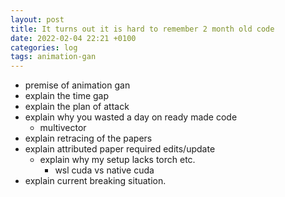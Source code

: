 ```yaml
---
layout: post
title: It turns out it is hard to remember 2 month old code
date: 2022-02-04 22:21 +0100
categories: log
tags: animation-gan
---
```

* premise of animation gan
* explain the time gap
* explain the plan of attack
* explain why you wasted a day on ready made code
    * multivector
* explain retracing of the papers
* explain attributed paper required edits/update
    * explain why my setup lacks torch etc.
        * wsl cuda vs native cuda
* explain current breaking situation.